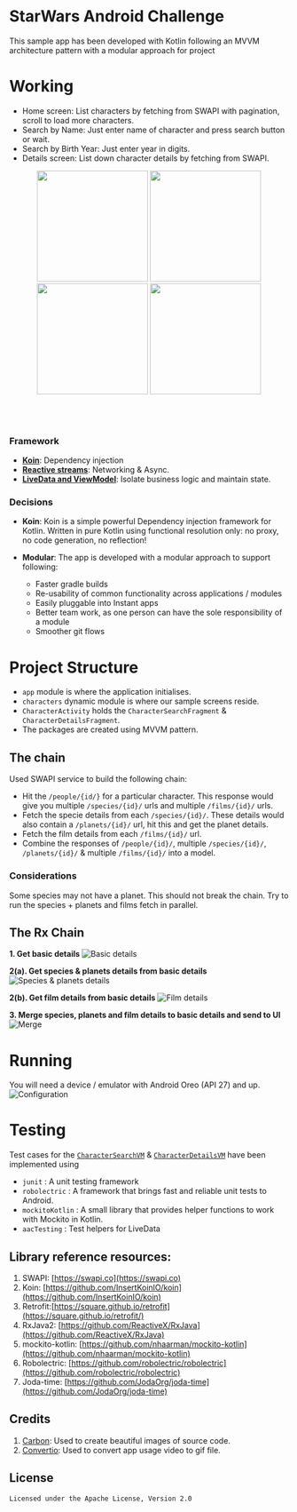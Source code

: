 #  StarWars Android Challenge

This sample app has been developed with Kotlin following an MVVM architecture pattern with a modular approach for project

# Working
* Home screen: List characters by fetching from SWAPI with pagination, scroll to load more characters. 
* Search by Name: Just enter name of character and press search button or wait. 
* Search by Birth Year: Just enter year in digits. 
* Details screen: List down character details by fetching from SWAPI.

<p align="center">
  <img src="screenshots/ss_app_flow.gif" width="200" >
  <img src="screenshots/ss_home-screen.png" width="200">
  <img src="screenshots/ss_searching-by-birthyear.png" width="200">
  <img src="screenshots/ss_character-details.png" width="200">
</p>
<br>
<br>





### Framework
* **[Koin](https://github.com/InsertKoinIO/koin)**: Dependency injection
* **[Reactive streams](https://github.com/ReactiveX/RxJava)**: Networking & Async.
* **[LiveData and ViewModel](https://developer.android.com/topic/libraries/architecture)**: Isolate business logic and maintain state.


### Decisions
* **Koin**: Koin is a simple powerful Dependency injection framework for Kotlin. Written in pure Kotlin using functional resolution only: no proxy, no code generation, no reflection!

* **Modular**: The app is developed with a modular approach to support following:

  * Faster gradle builds
  * Re-usability of common functionality across applications / modules
  * Easily pluggable into Instant apps
  * Better team work, as one person can have the sole responsibility of a module
  * Smoother git flows


# Project Structure
* `app` module is where the application initialises.
* `characters` dynamic module is where our sample screens reside. 
* `CharacterActivity` holds the `CharacterSearchFragment` & `CharacterDetailsFragment`.
* The packages are created using MVVM pattern.


## The chain
Used SWAPI service to build the following chain:
* Hit the `/people/{id/}` for a particular character. This response would give you multiple `/species/{id}/` urls and multiple `/films/{id}/` urls.
* Fetch the specie details from each `/species/{id}/`. These details would also contain a `/planets/{id}/` url, hit this and get the planet details.
* Fetch the film details from each `/films/{id}/` url.
* Combine the responses of `/people/{id}/`, multiple `/species/{id}/`, `/planets/{id}/` & multiple `/films/{id}/` into a model.


### Considerations
Some species may not have a planet. This should not break the chain.
Try to run the species + planets and films fetch in parallel.

## The Rx Chain

**1. Get basic details**
![Basic details](screenshots/1-character-details.png)

**2(a). Get species & planets details from basic details**
![Species & planets details](screenshots/2a-species-and-homeworld.png)

**2(b). Get film details from basic details**
![Film details](screenshots/2b-films.png)

**3. Merge species, planets and film details to basic details and send to UI**
![Merge](screenshots/3-merge.png)



# Running
You will need a device / emulator with Android Oreo (API 27) and up.
![Configuration](screenshots/run_configuration.png)

# Testing
Test cases for the [`CharacterSearchVM`](characters/src/test/java/com/karntrehan/starwars/characters/search/CharacterSearchVMTest.kt) & [`CharacterDetailsVM`](characters/src/test/java/com/karntrehan/starwars/characters/details/CharacterDetailsVMTest.kt) have been implemented using 
* `junit` : A unit testing framework
* `robolectric` : A framework that brings fast and reliable unit tests to Android. 
* `mockitoKotlin` : A small library that provides helper functions to work with Mockito in Kotlin.
* `aacTesting` : Test helpers for LiveData

## Library reference resources:
1. SWAPI: [https://swapi.co](https://swapi.co)
2. Koin: [https://github.com/InsertKoinIO/koin](https://github.com/InsertKoinIO/koin)
3.  Retrofit:[https://square.github.io/retrofit](https://square.github.io/retrofit/)
4. RxJava2: [https://github.com/ReactiveX/RxJava](https://github.com/ReactiveX/RxJava)
5. mockito-kotlin: [https://github.com/nhaarman/mockito-kotlin](https://github.com/nhaarman/mockito-kotlin)
6. Robolectric: [https://github.com/robolectric/robolectric](https://github.com/robolectric/robolectric)
7. Joda-time: [https://github.com/JodaOrg/joda-time](https://github.com/JodaOrg/joda-time)

## Credits
1. [Carbon](https://carbon.now.sh): Used to create beautiful images of source code.
2. [Convertio](https://convertio.co/mov-gif/): Used to convert app usage video to gif file. 


## License
```
Licensed under the Apache License, Version 2.0
```
